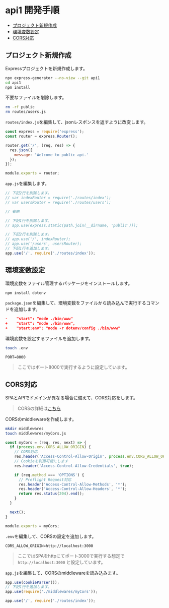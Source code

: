 <!-- omit in toc -->
# api1 開発手順

- [プロジェクト新規作成](#プロジェクト新規作成)
- [環境変数設定](#環境変数設定)
- [CORS対応](#cors対応)

## プロジェクト新規作成

Expressプロジェクトを新規作成します。

```bash
npx express-generator --no-view --git api1
cd api1
npm install
```

不要なファイルを削除します。

```bash
rm -rf public
rm routes/users.js
```

`routes/index.js`を編集して、jsonレスポンスを返すように改変します。

```js:routes/index.js
const express = require('express');
const router = express.Router();

router.get('/', (req, res) => {
  res.json({
    message: 'Welcome to public api.'
  });
});

module.exports = router;
```

`app.js`を編集します。

```js:app.js
// 下記2行を削除します。
// var indexRouter = require('./routes/index');
// var usersRouter = require('./routes/users');

// 省略

// 下記1行を削除します。
// app.use(express.static(path.join(__dirname, 'public')));

// 下記2行を削除します。
// app.use('/', indexRouter);
// app.use('/users', usersRouter);
// 下記1行を追加します。
app.use('/', require('./routes/index'));
```

## 環境変数設定

環境変数をファイル管理するパッケージをインストールします。

```bash
npm install dotenv
```

`package.json`を編集して、環境変数をファイルから読み込んで実行するコマンドを追加します。

```diff:package.json
-    "start": "node ./bin/www"
+    "start": "node ./bin/www",
+    "start:env": "node -r dotenv/config ./bin/www"
```

環境変数を設定するファイルを追加します。

```bash
touch .env
```

```:.env
PORT=8000
```

> ここではポート8000で実行するように設定しています。

## CORS対応

SPAとAPIでドメインが異なる場合に備えて、CORS対応をします。

> CORSの詳細は[こちら](https://developer.mozilla.org/ja/docs/Web/HTTP/CORS)

CORSのmiddlewareを作成します。

```bash
mkdir middlewares
touch middlewares/myCors.js
```

```js:middlewares/myCors.js
const myCors = (req, res, next) => {
  if (process.env.CORS_ALLOW_ORIGIN) {
    // CORS対応
    res.header('Access-Control-Allow-Origin', process.env.CORS_ALLOW_ORIGIN);
    // Cookieを利用可能にします
    res.header('Access-Control-Allow-Credentials', true);

    if (req.method === 'OPTIONS') {
      // Preflight Request対応
      res.header('Access-Control-Allow-Methods', '*');
      res.header('Access-Control-Allow-Headers', '*');
      return res.status(204).end();
    }
  }

  next();
}

module.exports = myCors;
```

`.env`を編集して、CORSの設定を追加します。

```:.env
CORS_ALLOW_ORIGIN=http://localhost:3000
```

> ここではSPAをhttpにてポート3000で実行する想定で `http://localhost:3000` と設定しています。

`app.js`を編集して、CORSのmiddlewareを読み込みます。

```js:app.js
app.use(cookieParser());
// 下記1行を追加します。
app.use(require('./middlewares/myCors'));

app.use('/', require('./routes/index'));
```
